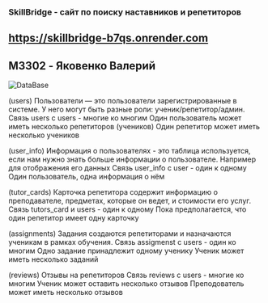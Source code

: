 ### SkillBridge - сайт по поиску наставников и репетиторов
## https://skillbridge-b7qs.onrender.com
## M3302 - Яковенко Валерий

![DataBase](https://github.com/user-attachments/assets/a9fe9a30-ede0-4c78-a21a-7aa273b78c2d)

(users)
Пользователи — это пользователи зарегистрированные в системе. У него могут быть разные роли: ученик/репетитор/админ.
Связь users c users - многие ко многим
Один пользователь может иметь несколько репетиторов (учеников)
Один репетитор может иметь несколько учеников

(user_info)
Информация о пользователях - это таблица используется, если нам нужно знать больше информации о пользователе. Например для отображения его данных
Связь user_info с user - один к одному
Один пользователь, одна информация о нём

(tutor_cards)
Карточка репетитора содержит информацию о преподавателе, предметах, которые он ведет, и стоимости его услуг.
Связь tutors_card и users - один к одному
Пока предполагается, что один репетитор имеет одну карточку

(assignments)
Задания создаются репетиторами и назначаются ученикам в рамках обучения.
Связь assigmenst с users - один ко многим
Одно задание принадлежит одному ученику
Ученик может иметь несколько заданий

(reviews)
Отзывы на репетиторов
Связь reviews с users - многие ко многим
Ученик может оставить несколько отзывов
Преподователь может иметь несколько отзывов


